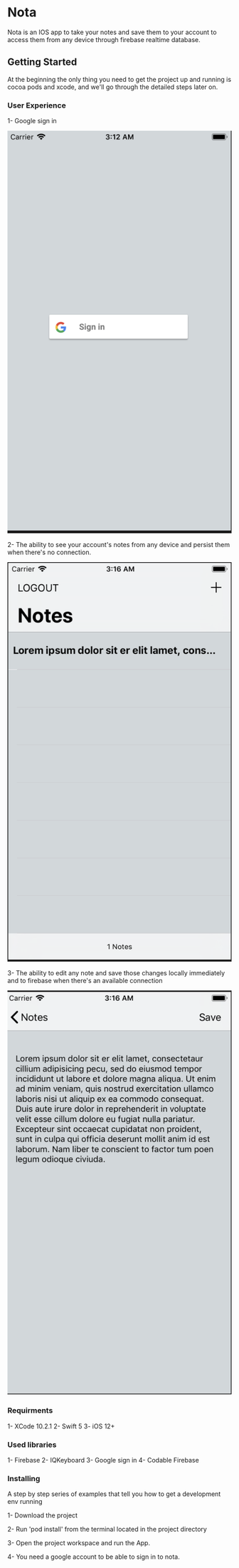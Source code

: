 # Nota
Nota is an IOS app to take your notes and save them to your account to access them from any device through firebase realtime database.

## Getting Started

At the beginning the only thing you need to get the project up and running is cocoa pods and xcode, and we'll go through the detailed steps later on.

### User Experience

1- Google sign in

![Google sign in](https://github.com/mahmuuud/Nota/blob/master/Screenshots/signin.png)

2- The ability to see your account's notes from any device and persist them when there's no connection.

![Account notes](https://github.com/mahmuuud/Nota/blob/master/Screenshots/Notes.png)

3- The ability to edit any note and save those changes locally immediately and to firebase when there's an available connection

![Edit note](https://github.com/mahmuuud/Nota/blob/master/Screenshots/editNote.png)

### Requirments
1- XCode 10.2.1
2- Swift 5
3- iOS 12+

### Used libraries
1- Firebase
2- IQKeyboard
3- Google sign in
4- Codable Firebase

### Installing

A step by step series of examples that tell you how to get a development env running

1- Download the project

2- Run 'pod install' from the terminal located in the project directory

3- Open the project workspace and run the App.

4- You need a google account to be able to sign in to nota.


